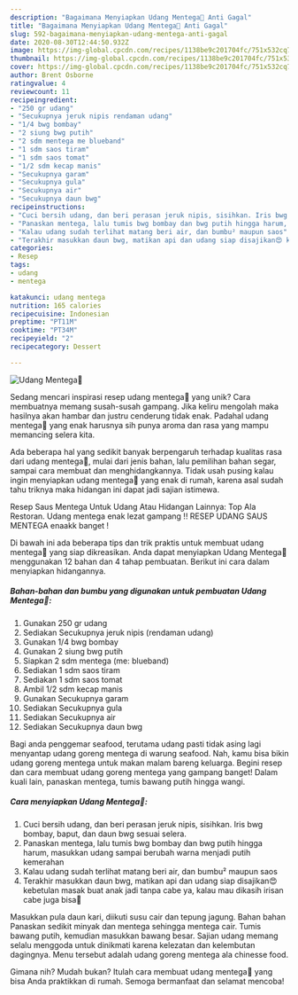 ```yaml
---
description: "Bagaimana Menyiapkan Udang Mentega🍤 Anti Gagal"
title: "Bagaimana Menyiapkan Udang Mentega🍤 Anti Gagal"
slug: 592-bagaimana-menyiapkan-udang-mentega-anti-gagal
date: 2020-08-30T12:44:50.932Z
image: https://img-global.cpcdn.com/recipes/1138be9c201704fc/751x532cq70/udang-mentega🍤-foto-resep-utama.jpg
thumbnail: https://img-global.cpcdn.com/recipes/1138be9c201704fc/751x532cq70/udang-mentega🍤-foto-resep-utama.jpg
cover: https://img-global.cpcdn.com/recipes/1138be9c201704fc/751x532cq70/udang-mentega🍤-foto-resep-utama.jpg
author: Brent Osborne
ratingvalue: 4
reviewcount: 11
recipeingredient:
- "250 gr udang"
- "Secukupnya jeruk nipis rendaman udang"
- "1/4 bwg bombay"
- "2 siung bwg putih"
- "2 sdm mentega me blueband"
- "1 sdm saos tiram"
- "1 sdm saos tomat"
- "1/2 sdm kecap manis"
- "Secukupnya garam"
- "Secukupnya gula"
- "Secukupnya air"
- "Secukupnya daun bwg"
recipeinstructions:
- "Cuci bersih udang, dan beri perasan jeruk nipis, sisihkan. Iris bwg bombay, baput, dan daun bwg sesuai selera."
- "Panaskan mentega, lalu tumis bwg bombay dan bwg putih hingga harum, masukkan udang sampai berubah warna menjadi putih kemerahan"
- "Kalau udang sudah terlihat matang beri air, dan bumbu² maupun saos"
- "Terakhir masukkan daun bwg, matikan api dan udang siap disajikan😍 kebetulan masak buat anak jadi tanpa cabe ya, kalau mau dikasih irisan cabe juga bisa🤗"
categories:
- Resep
tags:
- udang
- mentega

katakunci: udang mentega 
nutrition: 165 calories
recipecuisine: Indonesian
preptime: "PT11M"
cooktime: "PT34M"
recipeyield: "2"
recipecategory: Dessert

---
```



![Udang Mentega🍤](https://img-global.cpcdn.com/recipes/1138be9c201704fc/751x532cq70/udang-mentega🍤-foto-resep-utama.jpg)

Sedang mencari inspirasi resep udang mentega🍤 yang unik? Cara membuatnya memang susah-susah gampang. Jika keliru mengolah maka hasilnya akan hambar dan justru cenderung tidak enak. Padahal udang mentega🍤 yang enak harusnya sih punya aroma dan rasa yang mampu memancing selera kita.

Ada beberapa hal yang sedikit banyak berpengaruh terhadap kualitas rasa dari udang mentega🍤, mulai dari jenis bahan, lalu pemilihan bahan segar, sampai cara membuat dan menghidangkannya. Tidak usah pusing kalau ingin menyiapkan udang mentega🍤 yang enak di rumah, karena asal sudah tahu triknya maka hidangan ini dapat jadi sajian istimewa.

Resep Saus Mentega Untuk Udang Atau Hidangan Lainnya: Top Ala Restoran. Udang mentega enak lezat gampang !! RESEP UDANG SAUS MENTEGA enaakk banget !


Di bawah ini ada beberapa tips dan trik praktis untuk membuat udang mentega🍤 yang siap dikreasikan. Anda dapat menyiapkan Udang Mentega🍤 menggunakan 12 bahan dan 4 tahap pembuatan. Berikut ini cara dalam menyiapkan hidangannya.

<!--inarticleads1-->

##### Bahan-bahan dan bumbu yang digunakan untuk pembuatan Udang Mentega🍤:

1. Gunakan 250 gr udang
1. Sediakan Secukupnya jeruk nipis (rendaman udang)
1. Gunakan 1/4 bwg bombay
1. Gunakan 2 siung bwg putih
1. Siapkan 2 sdm mentega (me: blueband)
1. Sediakan 1 sdm saos tiram
1. Sediakan 1 sdm saos tomat
1. Ambil 1/2 sdm kecap manis
1. Gunakan Secukupnya garam
1. Sediakan Secukupnya gula
1. Sediakan Secukupnya air
1. Sediakan Secukupnya daun bwg


Bagi anda penggemar seafood, terutama udang pasti tidak asing lagi menyantap udang goreng mentega di warung seafood. Nah, kamu bisa bikin udang goreng mentega untuk makan malam bareng keluarga. Begini resep dan cara membuat udang goreng mentega yang gampang banget! Dalam kuali lain, panaskan mentega, tumis bawang putih hingga wangi. 

<!--inarticleads2-->

##### Cara menyiapkan Udang Mentega🍤:

1. Cuci bersih udang, dan beri perasan jeruk nipis, sisihkan. Iris bwg bombay, baput, dan daun bwg sesuai selera.
1. Panaskan mentega, lalu tumis bwg bombay dan bwg putih hingga harum, masukkan udang sampai berubah warna menjadi putih kemerahan
1. Kalau udang sudah terlihat matang beri air, dan bumbu² maupun saos
1. Terakhir masukkan daun bwg, matikan api dan udang siap disajikan😍 kebetulan masak buat anak jadi tanpa cabe ya, kalau mau dikasih irisan cabe juga bisa🤗


Masukkan pula daun kari, diikuti susu cair dan tepung jagung. Bahan bahan Panaskan sedikit minyak dan mentega sehingga mentega cair. Tumis bawang putih, kemudian masukkan bawang besar. Sajian udang memang selalu menggoda untuk dinikmati karena kelezatan dan kelembutan dagingnya. Menu tersebut adalah udang goreng mentega ala chinesse food. 

Gimana nih? Mudah bukan? Itulah cara membuat udang mentega🍤 yang bisa Anda praktikkan di rumah. Semoga bermanfaat dan selamat mencoba!
